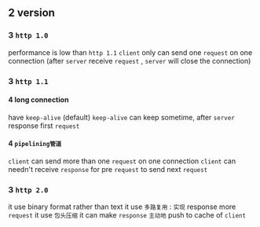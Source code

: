 ## 2 version
### 3  `http 1.0` 
performance is low than `http 1.1` 
`client` only can send one `request` on one connection (after `server` receive `request` , `server` will close the connection)



### 3  `http 1.1` 
#### 4   long connection
have `keep-alive` (default)
`keep-alive` can keep sometime, after `server` response first `request` 

#### 4   `pipelining管道` 
`client` can send more than one `request` on one connection
`client` can needn't receive `response` for pre `request` to send next `request` 



### 3  `http 2.0` 
it use binary format rather than text
it use `多路复用` : `实现` response more `request` 
it use `包头压缩` 
it can make `response` `主动地` push to cache of `client` 
